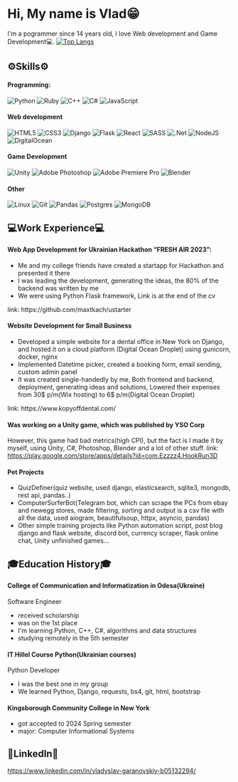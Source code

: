# Hi, My name is Vlad😁
I'm a pogrammer since 14 years old, I love Web development and Game Development💻.
[![Top Langs](https://github-readme-stats.vercel.app/api/top-langs/?username=vladgaranovskyi&layout=compact)](https://github.com/yushi1007)
## ⚙️Skills⚙️
#### Programming:
![Python](https://img.shields.io/badge/python-3670A0?style=for-the-badge&logo=python&logoColor=ffdd54)
![Ruby](https://img.shields.io/badge/ruby-%23CC342D.svg?style=for-the-badge&logo=ruby&logoColor=white)
![C++](https://img.shields.io/badge/c++-%2300599C.svg?style=for-the-badge&logo=c%2B%2B&logoColor=white)
![C#](https://img.shields.io/badge/c%23-%23239120.svg?style=for-the-badge&logo=csharp&logoColor=white)
![JavaScript](https://img.shields.io/badge/javascript-%23323330.svg?style=for-the-badge&logo=javascript&logoColor=%23F7DF1E)
#### Web development
![HTML5](https://img.shields.io/badge/html5-%23E34F26.svg?style=for-the-badge&logo=html5&logoColor=white)
![CSS3](https://img.shields.io/badge/css3-%231572B6.svg?style=for-the-badge&logo=css3&logoColor=white)
![Django](https://img.shields.io/badge/django-%23092E20.svg?style=for-the-badge&logo=django&logoColor=white)
![Flask](https://img.shields.io/badge/flask-%23000.svg?style=for-the-badge&logo=flask&logoColor=white)
![React](https://img.shields.io/badge/react-%2320232a.svg?style=for-the-badge&logo=react&logoColor=%2361DAFB)
![SASS](https://img.shields.io/badge/SASS-hotpink.svg?style=for-the-badge&logo=SASS&logoColor=white)
![.Net](https://img.shields.io/badge/.NET-5C2D91?style=for-the-badge&logo=.net&logoColor=white)
![NodeJS](https://img.shields.io/badge/node.js-6DA55F?style=for-the-badge&logo=node.js&logoColor=white)
![DigitalOcean](https://img.shields.io/badge/DigitalOcean-%230167ff.svg?style=for-the-badge&logo=digitalOcean&logoColor=white)
#### Game Development
![Unity](https://img.shields.io/badge/unity-%23000000.svg?style=for-the-badge&logo=unity&logoColor=white)
![Adobe Photoshop](https://img.shields.io/badge/adobe%20photoshop-%2331A8FF.svg?style=for-the-badge&logo=adobe%20photoshop&logoColor=white)
![Adobe Premiere Pro](https://img.shields.io/badge/Adobe%20Premiere%20Pro-9999FF.svg?style=for-the-badge&logo=Adobe%20Premiere%20Pro&logoColor=white)
![Blender](https://img.shields.io/badge/blender-%23F5792A.svg?style=for-the-badge&logo=blender&logoColor=white)
#### Other
![Linux](https://img.shields.io/badge/Linux-FCC624?style=for-the-badge&logo=linux&logoColor=black)
![Git](https://img.shields.io/badge/git-%23F05033.svg?style=for-the-badge&logo=git&logoColor=white)
![Pandas](https://img.shields.io/badge/pandas-%23150458.svg?style=for-the-badge&logo=pandas&logoColor=white)
![Postgres](https://img.shields.io/badge/postgres-%23316192.svg?style=for-the-badge&logo=postgresql&logoColor=white)
![MongoDB](https://img.shields.io/badge/MongoDB-%234ea94b.svg?style=for-the-badge&logo=mongodb&logoColor=white)

## 💻Work Experience💻

#### Web App Development for Ukrainian Hackathon “FRESH AIR 2023”:
  <ul>
    <li>Me and my college friends have created a startapp for Hackathon and presented it there</li>
    <li>I was leading the development, generating the ideas, the 80% of the backend was written by me</li>
    <li>We were using Python Flask framework, Link is at the end of the cv</li>
  </ul>
  link: https://github.com/maxtkach/ustarter
  
#### Website Development for Small Business
  <ul>
    <li>Developed a simple website for a dental office in New York on Django, and hosted it on a cloud platform (Digital Ocean Droplet) using gunicorn, docker, nginx</li>
    <li>Implemented Datetime picker, created a booking form, email sending, custom admin panel</li>
    <li>It was created single-handedly by me, Both frontend and backend, deployment, generating ideas and solutions, Lowered their expenses from 30$ p/m(Wix hosting) to 6$ p/m(Digital Ocean Droplet)</li>
  </ul>
  link: https://www.kopyoffdental.com/
  
#### Was working on a Unity game, which was published by YSO Corp
  However, this game had bad metrics(high CPI), but the fact is I made it by myself, using Unity, C#, Photoshop, Blender and a lot of other stuff. 
  link: https://play.google.com/store/apps/details?id=com.Ezzzz4.HookRun3D
  
#### Pet Projects
  <ul>
    <li>QuizDefiner(quiz website, used django, elasticsearch, sqlite3, mongodb, rest api, pandas..) </li>
    <li>ComputerSurferBot(Telegram bot, which can scrape the PCs from ebay and newegg stores, made filtering, sorting and output is a csv file with all the data, used aiogram, beautifulsoup, httpx, asyncio, pandas)</li>
    <li>Other simple training projects like Python automation script, post blog django and flask website, discord bot, currency scraper, flask online chat, Unity unfinished games...</li>
  </ul>

## 🎓Education History🎓

#### College of Communication and Informatization in Odesa(Ukraine)
Software Engineer
<ul>
    <li>received scholarship</li>
    <li>was on the 1st place</li>
    <li>I'm learning Python, C++, C#, algorithms and data structures</li>
    <li>studying remotely in the 5th semester</li>
</ul>

#### IT Hillel Course Python(Ukrainian courses)
Python Developer
<ul>
    <li>I was the best one in my group</li>
    <li>We learned Python, Django, requests, bs4, git, html, bootstrap</li>
</ul>

#### Kingsborough Community College in New York
<ul>
    <li>got accepted to 2024 Spring semester</li>
    <li>major: Computer Informational Systems</li>
</ul>

## 📎LinkedIn📎

https://www.linkedin.com/in/vladyslav-garanovskiy-b05132294/
  
